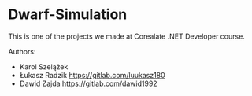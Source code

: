# Dwarf-Simulation

This is one of the projects we made at Corealate .NET Developer course.

Authors:

  - Karol Szelążek
  - Łukasz Radzik https://gitlab.com/luukasz180
  - Dawid Zajda https://gitlab.com/dawid1992
